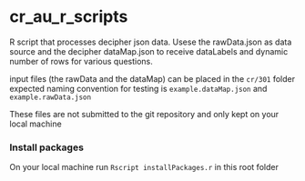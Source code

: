 # cr_au_r_scripts


R script that processes decipher json data.
Usese the rawData.json as data source and the decipher dataMap.json to receive dataLabels and dynamic number of rows for various questions.

input files (the rawData and the dataMap) can be placed in the `cr/301` folder expected naming convention for testing is `example.dataMap.json` and `example.rawData.json`

These files are not submitted to the git repository and only kept on your local machine


### Install packages
On your local machine run
``` Rscript installPackages.r ```
in this root folder